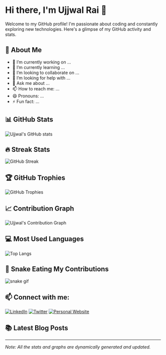 # Hi there, I'm Ujjwal Rai 👋

Welcome to my GitHub profile! I'm passionate about coding and constantly exploring new technologies. Here's a glimpse of my GitHub activity and stats.

## 🚀 About Me
- 🔭 I’m currently working on ...
- 🌱 I’m currently learning ...
- 👯 I’m looking to collaborate on ...
- 🤔 I’m looking for help with ...
- 💬 Ask me about ...
- 📫 How to reach me: ...
- 😄 Pronouns: ...
- ⚡ Fun fact: ...

## 📊 GitHub Stats
![Ujjwal's GitHub stats](https://github-readme-stats.vercel.app/api?username=Ujjwalrai01&show_icons=true&theme=radical)

## 🔥 Streak Stats
![GitHub Streak](https://github-readme-streak-stats.herokuapp.com/?user=Ujjwalrai01&theme=radical)

## 🏆 GitHub Trophies
![GitHub Trophies](https://github-profile-trophy.vercel.app/?username=Ujjwalrai01&theme=radical&no-bg=true&no-frame=true&column=7)

## 📈 Contribution Graph
![Ujjwal's Contribution Graph](https://activity-graph.herokuapp.com/graph?username=Ujjwalrai01&theme=rogue)

## 💻 Most Used Languages
![Top Langs](https://github-readme-stats.vercel.app/api/top-langs/?username=Ujjwalrai01&layout=compact&theme=radical)

## 🐍 Snake Eating My Contributions
![snake gif](https://github.com/Ujjwalrai01/Ujjwalrai01/blob/output/github-contribution-grid-snake.gif)

## 📫 Connect with me:
[![LinkedIn](https://img.shields.io/badge/LinkedIn-blue?style=for-the-badge&logo=linkedin&logoColor=white)](https://www.linkedin.com/in/yourprofile)
[![Twitter](https://img.shields.io/badge/Twitter-blue?style=for-the-badge&logo=twitter&logoColor=white)](https://twitter.com/yourprofile)
[![Personal Website](https://img.shields.io/badge/Website-black?style=for-the-badge&logo=google-chrome&logoColor=white)](https://yourwebsite.com)

## 📚 Latest Blog Posts
<!-- BLOG-POST-LIST:START -->
<!-- BLOG-POST-LIST:END -->

---

*Note: All the stats and graphs are dynamically generated and updated.*

